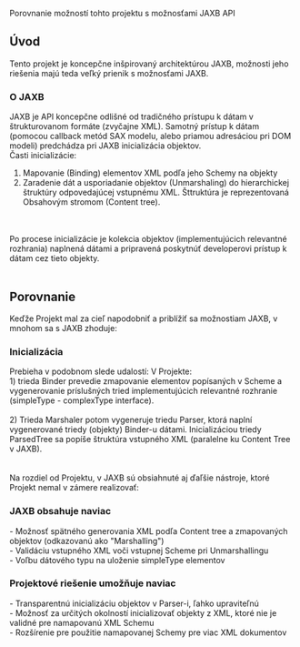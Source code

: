 Porovnanie možností tohto projektu s možnosťami JAXB API

## Úvod ##
Tento projekt je koncepčne inšpirovaný architektúrou JAXB, možnosti jeho riešenia majú teda veľký prienik s možnosťami JAXB.
### O JAXB ###
JAXB je API koncepčne odlišné od tradičného prístupu k dátam v štrukturovanom formáte (zvyčajne XML). Samotný prístup k dátam (pomocou callback metód SAX modelu, alebo priamou adresáciou pri DOM modeli)
predchádza pri JAXB inicializácia objektov. <br> Časti inicializácie: <br>
1. Mapovanie (Binding) elementov XML podľa jeho Schemy na objekty <br>
2. Zaradenie dát a usporiadanie objektov (Unmarshaling) do hierarchickej štruktúry odpovedajúcej vstupnému XML. Šttruktúra je reprezentovaná Obsahovým stromom (Content tree).<br>
<br>
<br>
Po procese inicializácie je kolekcia objektov (implementujúcich relevantné rozhrania) naplnená dátami a pripravená poskytnúť developerovi prístup k dátam cez tieto objekty.<br>
<br>
<h2>Porovnanie</h2>

Keďže Projekt mal za cieľ napodobniť a priblížiť sa možnostiam JAXB, v mnohom sa s JAXB zhoduje:<br>
<h3>Inicializácia</h3>
Prebieha v podobnom slede udalostí: V Projekte:<br> 1) trieda Binder prevedie zmapovanie elementov popísaných v Scheme a vygenerovanie príslušných tried implementujúcich relevantné rozhranie (simpleType - complexType interface).<br>
<br>2) Trieda Marshaler potom vygeneruje triedu Parser, ktorá naplní vygenerované triedy (objekty) Binder-u dátami. Inicializáciou triedy ParsedTree sa popíše štruktúra vstupného XML (paralelne ku Content Tree v JAXB).<br>
<br>
<br>
Na rozdiel od Projektu, v JAXB sú obsiahnuté aj ďaľšie nástroje, ktoré Projekt nemal v zámere realizovať:<br>
<h3>JAXB obsahuje naviac</h3>
- Možnosť spätného generovania XML podľa Content tree a zmapovaných objektov (odkazovanú ako "Marshalling")<br>
- Validáciu vstupného XML voči vstupnej Scheme pri Unmarshallingu<br>
- Voľbu dátového typu na uloženie simpleType elementov<br>

<h3>Projektové riešenie umožňuje naviac</h3>
- Transparentnú inicializáciu objektov v Parser-i, ľahko upraviteľnú<br>
- Možnosť za určitých okolností inicializovať objekty z XML, ktoré nie je validné pre namapovanú XML Schemu<br>
- Rozšírenie pre použitie namapovanej Schemy pre viac XML dokumentov<br>
